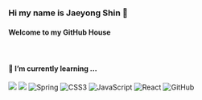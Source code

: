 ### Hi my name is Jaeyong Shin 👋
#### Welcome to my GitHub House
<br/>
<h4> 🌱 I’m currently learning ... </h4>

<img src="https://img.shields.io/badge/Python-3776AB?style=for-the-badge&logo=Python&logoColor=white">
<img src ="https://img.shields.io/badge/-HTML5-F05032?style=for-the-badge&logo=html5&logoColor=ffffff"/>
<img alt="Spring" src ="https://img.shields.io/badge/Spring-6DB33F?style=for-the-badge&logo=spring&logoColor=ffffff"/>
<img alt="CSS3" src ="https://img.shields.io/badge/CSS3-007ACC.svg?style=for-the-badge&logo=css3"/>
<img alt="JavaScript" src ="https://img.shields.io/badge/-JavaScript-F7DF1E?style=for-the-badge&logo=javascript&logoColor=000000"/>
<img alt="React" src ="https://img.shields.io/badge/-React-222222?style=for-the-badge&logo=react"/>
<img alt="GitHub" src ="https://img.shields.io/badge/GitHub-181717?style=for-the-badge&logo=github"/>

<!--
**sls0263/sls0263** is a ✨ _special_ ✨ repository because its `README.md` (this file) appears on your GitHub profile.

Here are some ideas to get you started:

- 🔭 I’m currently working on ...
- 🌱 I’m currently learning ...
- 👯 I’m looking to collaborate on ...
- 🤔 I’m looking for help with ...
- 💬 Ask me about ...
- 📫 How to reach me: ...
- 😄 Pronouns: ...
- ⚡ Fun fact: ...
-->
